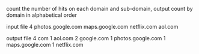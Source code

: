 count the number of hits on each domain and sub-domain, output count by domain in alphabetical order 


input file
4
photos.google.com
maps.google.com
netflix.com
aol.com

output file
4 com
1 aol.com
2 google.com
1 photos.google.com
1 maps.google.com
1 netflix.com